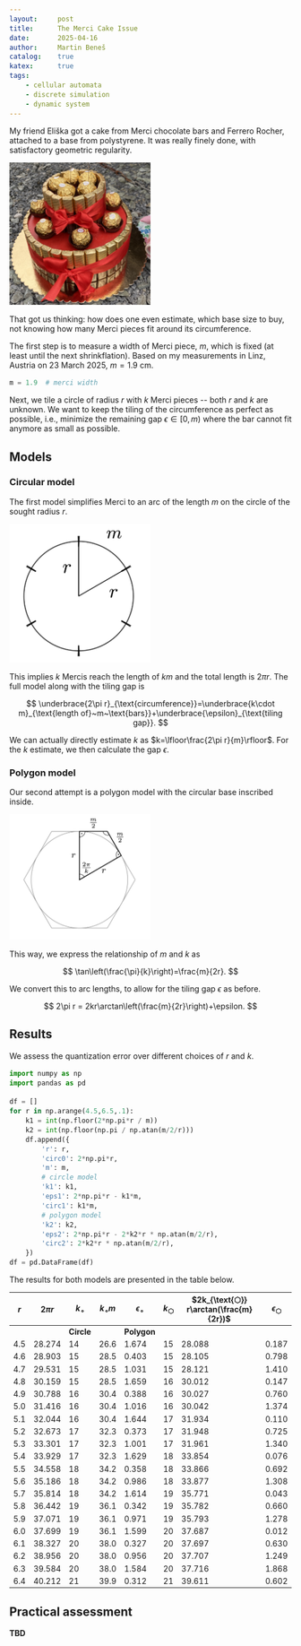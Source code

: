 ```yaml
---
layout:     post
title:      The Merci Cake Issue
date:       2025-04-16
author:     Martin Beneš
catalog:    true
katex:      true
tags:
    - cellular automata
    - discrete simulation
    - dynamic system
---
```



My friend Eliška got a cake from Merci chocolate bars and Ferrero Rocher, attached to a base from polystyrene.
It was really finely done, with satisfactory geometric regularity.

<img src="/img/merci_cake_files/cake.jpeg" width = "50%"/>

That got us thinking: how does one even estimate, which base size to buy, not knowing how many Merci pieces fit around its circumference.

The first step is to measure a width of Merci piece, $m$, which is fixed (at least until the next shrinkflation).
Based on my measurements in Linz, Austria on 23 March 2025, $m=1.9$ cm.


```python
m = 1.9  # merci width
```

Next, we tile a circle of radius $r$ with $k$ Merci pieces -- both $r$ and $k$ are unknown.
We want to keep the tiling of the circumference as perfect as possible, i.e., minimize the remaining gap $\epsilon\in[0,m)$ where the bar cannot fit anymore as small as possible.

## Models

### Circular model

The first model simplifies Merci to an arc of the length $m$ on the circle of the sought radius $r$.

<img src="/img/merci_cake_files/circular.png" width = "50%"/>

This implies $k$ Mercis reach the length of $k m$ and the total length is $2\pi r$.
The full model along with the tiling gap is

$$
\underbrace{2\pi r}_{\text{circumference}}=\underbrace{k\cdot m}_{\text{length of}~m~\text{bars}}+\underbrace{\epsilon}_{\text{tiling gap}}.
$$

We can actually directly estimate $k$ as $k=\lfloor\frac{2\pi r}{m}\rfloor$.
For the $k$ estimate, we then calculate the gap $\epsilon$.


### Polygon model

Our second attempt is a polygon model with the circular base inscribed inside.


<img src="/img/merci_cake_files/polygon.png" width = "50%"/>

This way, we express the relationship of $m$ and $k$ as

$$
\tan\left(\frac{\pi}{k}\right)=\frac{m}{2r}.
$$

We convert this to arc lengths, to allow for the tiling gap $\epsilon$ as before.

$$
2\pi r = 2kr\arctan\left(\frac{m}{2r}\right)+\epsilon.
$$


## Results

We assess the quantization error over different choices of $r$ and $k$.

```python
import numpy as np
import pandas as pd

df = []
for r in np.arange(4.5,6.5,.1):
    k1 = int(np.floor(2*np.pi*r / m))
    k2 = int(np.floor(np.pi / np.atan(m/2/r)))
    df.append({
        'r': r,
        'circ0': 2*np.pi*r,
        'm': m,
        # circle model
        'k1': k1,
        'eps1': 2*np.pi*r - k1*m,
        'circ1': k1*m,
        # polygon model
        'k2': k2,
        'eps2': 2*np.pi*r - 2*k2*r * np.atan(m/2/r),
        'circ2': 2*k2*r * np.atan(m/2/r),
    })
df = pd.DataFrame(df)
```

The results for both models are presented in the table below.

| $r$  | $2\pi r$ | $k_\circ$  | $k_\circ m$ | $\epsilon_\circ$ | $k_{\text{⬡}}$ | $2k_{\text{⬡}} r\arctan(\frac{m}{2r})$ | $\epsilon_{\text{⬡}}$ |
|------|----------|------------|-------------|------------------|----------------|----------------------------------------|-----------------------|
|      |          | **Circle** |             | **Polygon**      |                |                                        |                       |
| 4.5  | 28.274   | 14         | 26.6        | 1.674            | 15             | 28.088                                 | 0.187                 |
| 4.6  | 28.903   | 15         | 28.5        | 0.403            | 15             | 28.105                                 | 0.798                 |
| 4.7  | 29.531   | 15         | 28.5        | 1.031            | 15             | 28.121                                 | 1.410                 |
| 4.8  | 30.159   | 15         | 28.5        | 1.659            | 16             | 30.012                                 | 0.147                 |
| 4.9  | 30.788   | 16         | 30.4        | 0.388            | 16             | 30.027                                 | 0.760                 |
| 5.0  | 31.416   | 16         | 30.4        | 1.016            | 16             | 30.042                                 | 1.374                 |
| 5.1  | 32.044   | 16         | 30.4        | 1.644            | 17             | 31.934                                 | 0.110                 |
| 5.2  | 32.673   | 17         | 32.3        | 0.373            | 17             | 31.948                                 | 0.725                 |
| 5.3  | 33.301   | 17         | 32.3        | 1.001            | 17             | 31.961                                 | 1.340                 |
| 5.4  | 33.929   | 17         | 32.3        | 1.629            | 18             | 33.854                                 | 0.076                 |
| 5.5  | 34.558   | 18         | 34.2        | 0.358            | 18             | 33.866                                 | 0.692                 |
| 5.6  | 35.186   | 18         | 34.2        | 0.986            | 18             | 33.877                                 | 1.308                 |
| 5.7  | 35.814   | 18         | 34.2        | 1.614            | 19             | 35.771                                 | 0.043                 |
| 5.8  | 36.442   | 19         | 36.1        | 0.342            | 19             | 35.782                                 | 0.660                 |
| 5.9  | 37.071   | 19         | 36.1        | 0.971            | 19             | 35.793                                 | 1.278                 |
| 6.0  | 37.699   | 19         | 36.1        | 1.599            | 20             | 37.687                                 | 0.012                 |
| 6.1  | 38.327   | 20         | 38.0        | 0.327            | 20             | 37.697                                 | 0.630                 |
| 6.2  | 38.956   | 20         | 38.0        | 0.956            | 20             | 37.707                                 | 1.249                 |
| 6.3  | 39.584   | 20         | 38.0        | 1.584            | 20             | 37.716                                 | 1.868                 |
| 6.4  | 40.212   | 21         | 39.9        | 0.312            | 21             | 39.611                                 | 0.602                 |


## Practical assessment

**TBD**